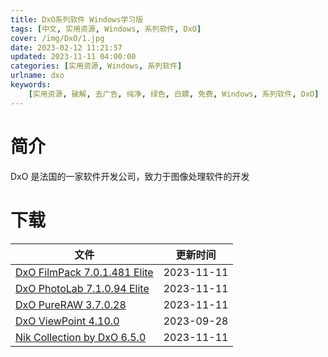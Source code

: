 ```yaml
---
title: DxO系列软件 Windows学习版
tags: [中文, 实用资源, Windows, 系列软件, DxO]
cover: /img/DxO/1.jpg
date: 2023-02-12 11:21:57
updated: 2023-11-11 04:00:00
categories: [实用资源, Windows, 系列软件]
urlname: dxo
keywords:
    [实用资源, 破解, 去广告, 纯净, 绿色, 白嫖, 免费, Windows, 系列软件, DxO]
---
```


# 简介

DxO 是法国的一家软件开发公司，致力于图像处理软件的开发

# 下载

| 文件                                                                                    | 更新时间   |
| --------------------------------------------------------------------------------------- | ---------- |
| [DxO FilmPack 7.0.1.481 Elite](/download/index.html?f=DxO-FilmPack-7.1.0.481-Elite.zip) | 2023-11-11 |
| [DxO PhotoLab 7.1.0.94 Elite](/download/index.html?f=DxO-PhotoLab-7.1.0.94-Elite.zip)   | 2023-11-11 |
| [DxO PureRAW 3.7.0.28](/download/index.html?f=DxO-PureRAW-3.7.0.28.zip)                 | 2023-11-11 |
| [DxO ViewPoint 4.10.0](/download/index.html?f=DxO-ViewPoint-4.10.0-Build-250.zip)       | 2023-09-28 |
| [Nik Collection by DxO 6.5.0](/download/index.html?f=Nik-Collection-by-DxO-6.5.0.zip)   | 2023-11-11 |
